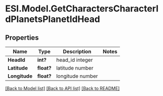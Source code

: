 # ESI.Model.GetCharactersCharacterIdPlanetsPlanetIdHead
## Properties

Name | Type | Description | Notes
------------ | ------------- | ------------- | -------------
**HeadId** | **int?** | head_id integer | 
**Latitude** | **float?** | latitude number | 
**Longitude** | **float?** | longitude number | 

[[Back to Model list]](../README.md#documentation-for-models) [[Back to API list]](../README.md#documentation-for-api-endpoints) [[Back to README]](../README.md)

